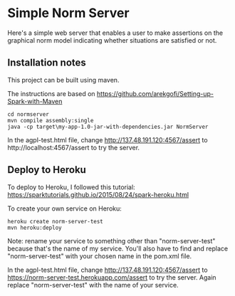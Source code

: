 # Simple Norm Server

Here's a simple web server that enables a user to make assertions 
on the graphical norm model 
indicating whether situations are satisfied or not.

## Installation notes

This project can be built using maven.

The instructions are based on https://github.com/arekgofi/Setting-up-Spark-with-Maven

```
cd normserver
mvn compile assembly:single
java -cp target\my-app-1.0-jar-with-dependencies.jar NormServer
```

In the agpl-test.html file, change http://137.48.191.120:4567/assert to http://localhost:4567/assert to try the server.

## Deploy to Heroku

To deploy to Heroku, I followed this tutorial: https://sparktutorials.github.io/2015/08/24/spark-heroku.html

To create your own service on Heroku:

```
heroku create norm-server-test 
mvn heroku:deploy
```

Note: rename your service to something other than "norm-server-test" because that's the name of my service. You'll also have to find and replace "norm-server-test" with your chosen name in the pom.xml file.

In the agpl-test.html file, change http://137.48.191.120:4567/assert to https://norm-server-test.herokuapp.com/assert to try the server. Again replace "norm-server-test" with the name of your service.

